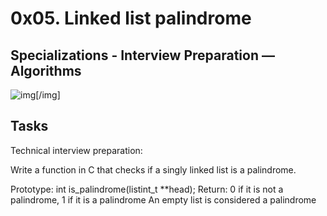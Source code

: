 # 0x05. Linked list palindrome

## Specializations - Interview Preparation ― Algorithms

![img](https://i.imgur.com/wZit2iP.jpg)[/img]
## Tasks

Technical interview preparation:

Write a function in C that checks if a singly linked list is a palindrome.

Prototype: int is_palindrome(listint_t **head);
Return: 0 if it is not a palindrome, 1 if it is a palindrome
An empty list is considered a palindrome